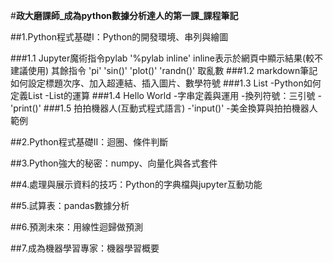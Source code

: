 #**政大磨課師_成為python數據分析達人的第一課_課程筆記**

##1.Python程式基礎I：Python的開發環境、串列與繪圖 

###1.1 Jupyter魔術指令pylab
  '%pylab inline' inline表示於網頁中顯示結果(較不建議使用)
  其餘指令
  'pi'
  'sin()'
  'plot()'
  'randn()' 取亂數
###1.2 markdown筆記
  如何設定標題次序、加入超連結、插入圖片、數學符號
###1.3 List
  -Python如何定義List
  -List的運算
###1.4 Hello World
  -字串定義與運用
  -換列符號：三引號
  -'print()'
###1.5 拍拍機器人(互動式程式語言)
  -'input()'
  -美金換算與拍拍機器人範例
  
##2.Python程式基礎II：迴圈、條件判斷


##3.Python強大的秘密：numpy、向量化與各式套件

##4.處理與展示資料的技巧：Python的字典檔與jupyter互動功能

##5.試算表：pandas數據分析

##6.預測未來：用線性迴歸做預測

##7.成為機器學習專家：機器學習概要

